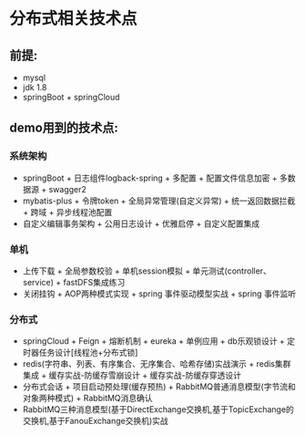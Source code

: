 # 分布式相关技术点

## 前提:
+ mysql
+ jdk 1.8
+ springBoot + springCloud

## demo用到的技术点:
### 系统架构
+ springBoot + 日志组件logback-spring + 多配置 + 配置文件信息加密 + 多数据源 + swagger2 
+ mybatis-plus + 令牌token + 全局异常管理(自定义异常) + 统一返回数据拦截 + 跨域 + 异步线程池配置
+ 自定义编辑事务架构 + 公用日志设计 +  优雅启停 + 自定义配置集成
### 单机
+ 上传下载 + 全局参数校验 + 单机session模拟 + 单元测试(controller、service) + fastDFS集成练习
+ 关闭挂钩 + AOP两种模式实现 + spring 事件驱动模型实战 + spring 事件监听 
### 分布式
+ springCloud + Feign + 熔断机制 + eureka +  单例应用 + db乐观锁设计 + 定时器任务设计[线程池+分布式锁]    
+ redis(字符串、列表、有序集合、无序集合、哈希存储)实战演示 + redis集群集成 + 缓存实战-防缓存雪崩设计 + 缓存实战-防缓存穿透设计 
+ 分布式会话 + 项目启动预处理(缓存预热) + RabbitMQ普通消息模型(字节流和对象两种模式) + RabbitMQ消息确认
+ RabbitMQ三种消息模型(基于DirectExchange交换机,基于TopicExchange的交换机,基于FanouExchange交换机)实战
 
  

